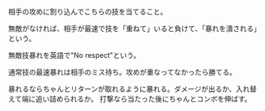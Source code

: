 相手の攻めに割り込んでこちらの技を当てること。

無敵がなければ、相手が最速で技を「重ねて」いると負けて、「暴れを潰される」という。

無敵技暴れを英語で"No respect"という。

通常技の最速暴れは相手のミス待ち。攻めが重なってなかったら勝てる。

暴れるならちゃんとリターンが取れるように暴れる。ダメージが出るか、入れ替えて端に追い詰められるか。
打撃なら当たった後にちゃんとコンボを伸ばす。
